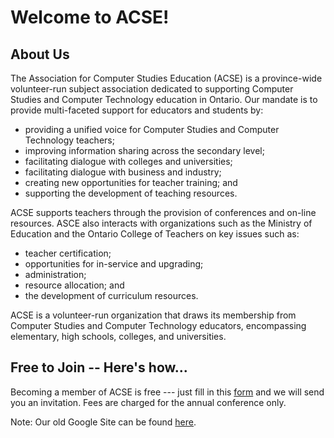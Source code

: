# Welcome to ACSE!

## About Us

The Association for Computer Studies Education (ACSE) is a province-wide volunteer-run subject association dedicated to supporting Computer Studies and Computer Technology education in Ontario. Our mandate is to provide multi-faceted support for educators and students by:

* providing a unified voice for Computer Studies and Computer Technology teachers;
* improving information sharing across the secondary level;
* facilitating dialogue with colleges and universities;
* facilitating dialogue with business and industry;
* creating new opportunities for teacher training; and
* supporting the development of teaching resources.

ACSE supports teachers through the provision of conferences and on-line resources. ASCE also interacts with organizations such as the Ministry of Education and the Ontario College of Teachers on key issues such as:

* teacher certification;
* opportunities for in-service and upgrading;
* administration;
* resource allocation; and
* the development of curriculum resources.

ACSE is a volunteer-run organization that draws its membership from Computer Studies and Computer Technology educators, encompassing elementary, high schools, colleges, and universities.

## Free to Join -- Here's how...

Becoming a member of ACSE is free --- just fill in this [form](https://acse.net/mail-list/) and we will send you an invitation. Fees are charged for the annual conference only.

Note: Our old Google Site can be found [here](https://sites.google.com/site/associationforcseducators/).